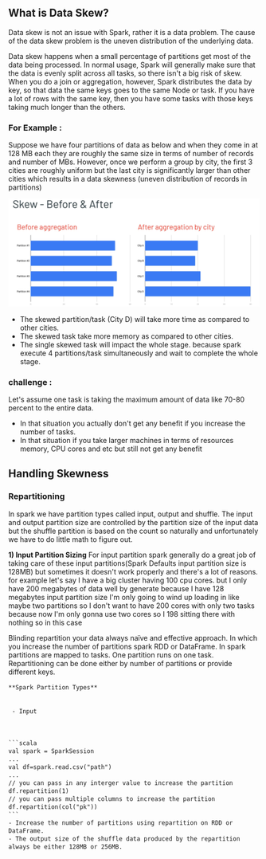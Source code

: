 ## What is Data Skew?
Data skew is not an issue with Spark, rather it is a data problem. The cause of the data skew problem is the uneven distribution of the underlying data.

Data skew happens when a small percentage of partitions get most of the data being processed. In normal usage, Spark will generally make sure that the data is evenly split across all tasks, so there isn't a big risk of skew. When you do a join or aggregation, however, Spark distributes the data by key, so that data the same keys goes to the same Node or task. If you have a lot of rows with the same key, then you have some tasks with those keys taking much longer than the others.

### For Example :
Suppose we have four partitions of data as below and when they come in at 128 MB each they are roughly the same size in terms of number of records and number of MBs. However, once we perform a group by city, the first 3 cities are roughly uniform but the last city is significantly larger than other cities which results in a data skewness (uneven distribution of records in partitions)

![Spark](https://github.com/gurditsingh/blog/blob/gh-pages/_screenshots/spark-data-skew.png?raw=true)

 - The skewed partition/task (City D) will take more time as compared to other cities.
 - The skewed task take more memory as compared to other cities.
 - The single skewed task will impact the whole stage. because spark execute 4 partitions/task simultaneously and wait to complete the whole stage.

### challenge :
Let's assume one task is taking the maximum amount of data like 70-80 percent to the entire data.

 - In that situation you actually don't get any benefit if you increase the number of tasks.
 - In that situation if you take larger machines in terms of resources memory, CPU cores and etc but still not get any benefit

## Handling Skewness

### Repartitioning
In spark we have partition types called input, output and shuffle. The input and output partition size are controlled by the partition size of the input data but the shuffle partition is based on the count so naturally and unfortunately we have to do little math to figure out.

**1) Input Partition Sizing** For input partition spark generally do a great job of taking care of these input partitions(Spark Defaults input partition size is 128MB) but sometimes it doesn't work properly and there's a lot of reasons. for example let's say I have a big cluster having 100 cpu cores. but I only have 200 megabytes of data well by generate because I have 128 megabytes input partition size I'm only going to wind up loading in like maybe two partitions so I don't want to have 200 cores with only two tasks because now I'm only gonna use two cores so I 198 sitting there with nothing so in this case


Blinding repartition your data always naïve and effective approach. In which you increase the number of partitions spark RDD or DataFrame. In spark partitions are mapped to tasks. One partition runs on one task. Repartitioning can be done either by number of partitions or provide different keys.

	**Spark Partition Types**
	

	 - Input

		 

	```scala
	val spark = SparkSession
	...
	val df=spark.read.csv("path")
	...
	// you can pass in any interger value to increase the partition
	df.repartition(1)
	// you can pass multiple columns to increase the partition
	df.repartition(col("pk"))
	```
	- Increase the number of partitions using repartition on RDD or DataFrame.
	- The output size of the shuffle data produced by the repartition always be either 128MB or 256MB.  
<!--stackedit_data:
eyJoaXN0b3J5IjpbLTExMzE5MjQxNzgsLTYwMjk3NzA1OSw0ND
c1OTcwNTYsOTY1OTc1NzIzLDEzNDkwMzIyODgsMTk2NzA4OTI4
OSwtNTM5NjgwNDE0LDgzOTgzNDI5MSwxODcxMzU0OTA0LDExMj
k0Mzg3ODUsMTEyOTc5MDgyNiwxNTM4MjMzMzI0LC0yMDcwMjMz
ODY2LDQwMTc5MjkxMSw3MTY1MjAwODgsLTM2NjgwNDUwMywtMT
cwMDQyODMwMSwxNTEyNDg1MzA4LDEyNzY4NTYyNiwtMjAyNzE5
Nzk4NV19
-->
